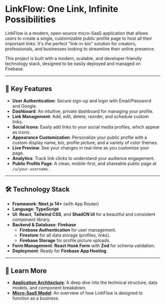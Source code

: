 # LinkFlow: One Link, Infinite Possibilities

LinkFlow is a modern, open-source micro-SaaS application that allows users to create a single, customizable public profile page to host all their important links. It's the perfect "link-in-bio" solution for creators, professionals, and businesses looking to streamline their online presence.

This project is built with a modern, scalable, and developer-friendly technology stack, designed to be easily deployed and managed on Firebase.

---

## 🚀 Key Features

*   **User Authentication**: Secure sign-up and login with Email/Password and Google.
*   **Dashboard**: An intuitive, private dashboard for managing your profile.
*   **Link Management**: Add, edit, delete, reorder, and schedule custom links.
*   **Social Icons**: Easily add links to your social media profiles, which appear as icons.
*   **Appearance Customization**: Personalize your public profile with a custom display name, bio, profile picture, and a variety of color themes.
*   **Live Preview**: See your changes in real-time as you customize your page.
*   **Analytics**: Track link clicks to understand your audience engagement.
*   **Public Profile Page**: A clean, mobile-first, and shareable public page at `/u/your-username`.

---

## 🛠️ Technology Stack

*   **Framework**: **Next.js 14+** (with App Router)
*   **Language**: **TypeScript**
*   **UI**: **React**, **Tailwind CSS**, and **ShadCN UI** for a beautiful and consistent component library.
*   **Backend & Database**: **Firebase**
    *   **Firebase Authentication** for user management.
    *   **Firestore** for all data storage (profiles, links).
    *   **Firebase Storage** for profile picture uploads.
*   **Form Management**: **React Hook Form** with **Zod** for schema validation.
*   **Deployment**: Ready for **Firebase App Hosting**.

---

## 📖 Learn More

*   **[Application Architecture](ARCHITECTURE.md)**: A deep dive into the technical structure, data models, and component breakdown.
*   **[Micro-SaaS Model](MICRO_SAAS_MODEL.md)**: An overview of how LinkFlow is designed to function as a business.
